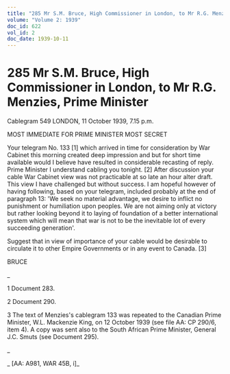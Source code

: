 ```yaml
---
title: "285 Mr S.M. Bruce, High Commissioner in London, to Mr R.G. Menzies, Prime Minister"
volume: "Volume 2: 1939"
doc_id: 622
vol_id: 2
doc_date: 1939-10-11
---
```


# 285 Mr S.M. Bruce, High Commissioner in London, to Mr R.G. Menzies, Prime Minister

Cablegram 549 LONDON, 11 October 1939, 7.15 p.m.

MOST IMMEDIATE FOR PRIME MINISTER MOST SECRET

Your telegram No. 133 [1] which arrived in time for consideration by War Cabinet this morning created deep impression and but for short time available would I believe have resulted in considerable recasting of reply. Prime Minister I understand cabling you tonight. [2] After discussion your cable War Cabinet view was not practicable at so late an hour alter draft. This view I have challenged but without success. I am hopeful however of having following, based on your telegram, included probably at the end of paragraph 13: 'We seek no material advantage, we desire to inflict no punishment or humiliation upon peoples. We are not aiming only at victory but rather looking beyond it to laying of foundation of a better international system which will mean that war is not to be the inevitable lot of every succeeding generation'.

Suggest that in view of importance of your cable would be desirable to circulate it to other Empire Governments or in any event to Canada. [3]

BRUCE

_

1 Document 283.

2 Document 290.

3 The text of Menzies's cablegram 133 was repeated to the Canadian Prime Minister, W.L. Mackenzie King, on 12 October 1939 (see file AA: CP 290/6, item 4). A copy was sent also to the South African Prime Minister, General J.C. Smuts (see Document 295).

_

_ [AA: A981, WAR 45B, i]_
